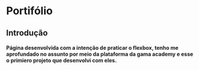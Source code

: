 # Portifólio 

## Introdução

#### Página desenvolvida com a intenção de praticar o flexbox, tenho me aprofundado no assunto por meio da plataforma da gama academy e esse o primiero projeto que desenvolvi com eles.

